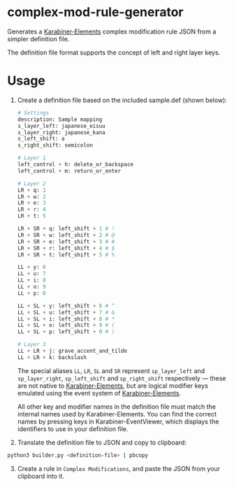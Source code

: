 # complex-mod-rule-generator
Generates a [Karabiner-Elements](https://karabiner-elements.pqrs.org/) complex modification rule JSON from a simpler definition file.

The definition file format supports the concept of left and right layer keys.

# Usage
1. Create a definition file based on the included sample.def (shown below):

   ```python
   # Settings
   description: Sample mapping
   s_layer_left: japanese_eisuu
   s_layer_right: japanese_kana
   s_left_shift: a
   s_right_shift: semicolon

   # Layer 1
   left_control + h: delete_or_backspace
   left_control + m: return_or_enter

   # Layer 2
   LR + q: 1
   LR + w: 2
   LR + e: 3
   LR + r: 4
   LR + t: 5

   LR + SR + q: left_shift + 1 # !
   LR + SR + w: left_shift + 2 # @
   LR + SR + e: left_shift + 3 # #
   LR + SR + r: left_shift + 4 # $
   LR + SR + t: left_shift + 5 # %

   LL + y: 6
   LL + u: 7
   LL + i: 8
   LL + o: 9
   LL + p: 0

   LL + SL + y: left_shift + 6 # ^
   LL + SL + u: left_shift + 7 # &
   LL + SL + i: left_shift + 8 # *
   LL + SL + o: left_shift + 9 # (
   LL + SL + p: left_shift + 0 # )

   # Layer 3
   LL + LR + j: grave_accent_and_tilde 
   LL + LR + k: backslash 
   ```

   The special aliases `LL`, `LR`, `SL` and `SR` represent `sp_layer_left` and `sp_layer_right`, `sp_left_shift` and `sp_right_shift` respectively — these are not native to [Karabiner-Elements](https://karabiner-elements.pqrs.org/), but are logical modifier keys emulated using the event system of [Karabiner-Elements](https://karabiner-elements.pqrs.org/).

   All other key and modifier names in the definition file must match the internal names used by Karabiner-Elements. You can find the correct names by pressing keys in Karabiner-EventViewer, which displays the identifiers to use in your definition file.

2. Translate the definition file to JSON and copy to clipboard:

```bash
python3 builder.py <definition-file> | pbcopy
```

3. Create a rule in `Complex Modifications`, and paste the JSON from your clipboard into it.

